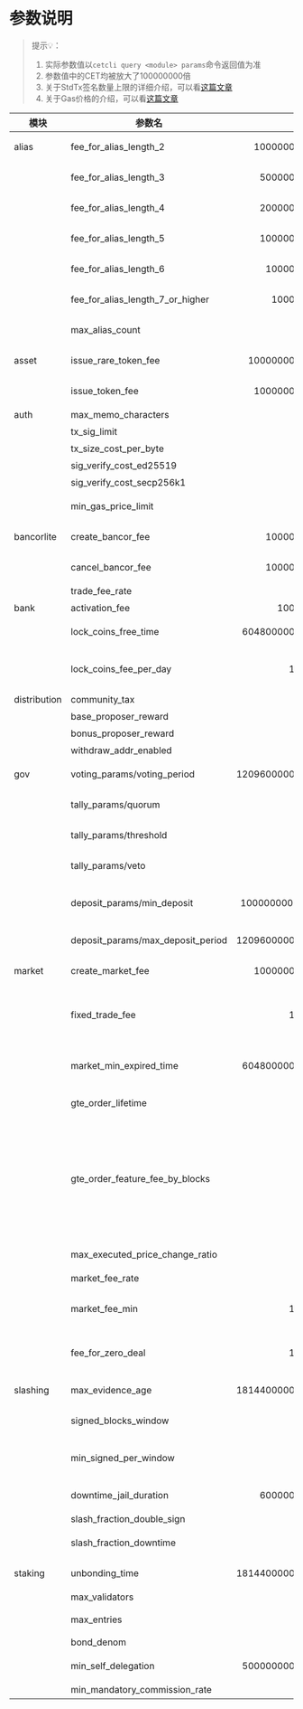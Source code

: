 # 参数说明

> 提示💡：
>
> 1. 实际参数值以`cetcli query <module> params`命令返回值为准
> 2. 参数值中的CET均被放大了100000000倍
> 3. 关于StdTx签名数量上限的详细介绍，可以看[这篇文章](https://forum.coinex.org/t/msg/189)
> 4. 关于Gas价格的介绍，可以看[这篇文章](https://forum.coinex.org/t/coinex-gas-cli/170)

| 模块         | 参数名                            |           当前值 | 说明                                                         |
| ------------ | --------------------------------- | ---------------: | ------------------------------------------------------------ |
| alias        | fee_for_alias_length_2            |    1000000000000 | 10000CET，设置长度为2字符的别名时所收取的功能费              |
|              | fee_for_alias_length_3            |     500000000000 | 5000CET，设置长度为3字符的别名时所收取的功能费               |
|              | fee_for_alias_length_4            |     200000000000 | 2000CET，设置长度为4字符的别名时所收取的功能费               |
|              | fee_for_alias_length_5            |     100000000000 | 1000CET，设置长度为5字符的别名时所收取的功能费               |
|              | fee_for_alias_length_6            |      10000000000 | 100CET，设置长度为6字符的别名时所收取的功能费                |
|              | fee_for_alias_length_7_or_higher  |       1000000000 | 10CET，设置长度为7+字符的别名时所收取的功能费                |
|              | max_alias_count                   |                5 | 一个账户所能拥有的别名数量的上限                             |
| asset        | issue_rare_token_fee              |   10000000000000 | 100000CET，发行长度为2的Token费用                            |
|              | issue_token_fee                   |    1000000000000 | 10000CET，发行长度大于2的Token费用                           |
| auth         | max_memo_characters               |              512 | Memo长度（字节数）上限                                       |
|              | tx_sig_limit                      |                7 | StdTx签名数量上限                                            |
|              | tx_size_cost_per_byte             |               20 | 交易每字节Gas消耗                                            |
|              | sig_verify_cost_ed25519           |            11800 | ED25519验签Gas消耗                                           |
|              | sig_verify_cost_secp256k1         |            20000 | Secp256k1验签Gas消耗                                         |
|              | min_gas_price_limit               |             20.0 | 0.0000002CET，Gas价格下限                                    |
| bancorlite   | create_bancor_fee                 |      10000000000 | 100CET，创建Bancor所收取的功能费                             |
|              | cancel_bancor_fee                 |      10000000000 | 100CET，取消Bancor所收取的功能费                             |
|              | trade_fee_rate                    |               10 | 0.1%，Bancor交易的费率                                       |
| bank         | activation_fee                    |        100000000 | 1CET，激活账户费用                                           |
|              | lock_coins_free_time              |  604800000000000 | 7天，锁定转账的免费时长（单位是纳秒）                        |
|              | lock_coins_fee_per_day            |          1000000 | 0.01CET，锁定时长超过免费期后，每多一天所需要支付的费用（按天数取整） |
| distribution | community_tax                     |             0.02 | 2%，社区税比例                                               |
|              | base_proposer_reward              |             0.01 | 1%，基本的proposer奖励                                       |
|              | bonus_proposer_reward             |             0.04 | 4%，附加的proposer奖励                                       |
|              | withdraw_addr_enabled             |             true | 提款地址是否允许重置                                         |
| gov          | voting_params/voting_period       | 1209600000000000 | 14天，投票期限（单位是纳秒）                                 |
|              | tally_params/quorum               |              0.4 | 40%，有效提案需要达到的投票比例                              |
|              | tally_params/threshold            |              0.5 | 50%，**赞成**票占非弃权票票数的比例超过该值提案才能**通过**  |
|              | tally_params/veto                 |            0.334 | 33.4%，**强烈否决**票占总票数的比例超过该值则提案被**否决**  |
|              | deposit_params/min_deposit        | 1000000000000cet | 10000CET，提案最小充值（超过这个值提案才会进入投票阶段）     |
|              | deposit_params/max_deposit_period | 1209600000000000 | 14天，完成充值最长期限（单位是纳秒）                         |
| market       | create_market_fee                 |    1000000000000 | 10000CET，创建交易对市场的费用                               |
|              | fixed_trade_fee                   |          1000000 | 0.1CET，当订单创建时，订单中的stock与cet的交易对无历史成交价时，收取的固定费率 |
|              | market_min_expired_time           |  604800000000000 | 7天，发起交易对下线请求时，最快的下线时间间隔（单位是纳秒）  |
|              | gte_order_lifetime                |           100000 | 订单在dex上存在的区块梯度，单位是区块                        |
|              | gte_order_feature_fee_by_blocks   |               10 | 0.0000001CET。对于GTE类型的订单： 当订单在dex上存储的时间为[0,GTEOrderLifetime]区块时，不收取功能费； GTE Order在超过`GTEOrderLifetime`个区块之后, 超出的每个区块收取 `GTEOrderFeatureFeeByBlocks` |
|              | max_executed_price_change_ratio   |               25 | 25%，计算执行价格时的参考比例                                |
|              | market_fee_rate                   |               10 | 0.1%，订单的费率                                             |
|              | market_fee_min                    |          1000000 | 0.01CET，每笔最低需满足的手续费(来控制订单交易token的最小数量) |
|              | fee_for_zero_deal                 |          1000000 | 0.01CET，订单从链上删除时，无任何成交情况下，收取的手续费    |
| slashing     | max_evidence_age                  | 1814400000000000 | 14天，双签证据的最长有效期（单位是纳秒）                     |
|              | signed_blocks_window              |            10000 | Validator投票区块统计滑动窗口                                |
|              | min_signed_per_window             |             0.05 | 5%，滑动窗口内最少投票区块数，小于这个参数Validator就会因可用性差被惩罚 |
|              | downtime_jail_duration            |     600000000000 | 10分钟，可用性差关监狱时间（单位是纳秒）                     |
|              | slash_fraction_double_sign        |             0.05 | 5%，双签资金罚没比例                                         |
|              | slash_fraction_downtime           |           0.0001 | 0.01%，可用性差资金罚没比例                                  |
| staking      | unbonding_time                    | 1814400000000000 | 21天，Unbonding成熟时间（单位是纳秒）                        |
|              | max_validators                    |               42 | 验证者节点数量上限                                           |
|              | max_entries                       |                7 | undelegation/redelegation队列长度上限                        |
|              | bond_denom                        |              cet | 质押币种                                                     |
|              | min_self_delegation               |  500000000000000 | 5000000CET，节点最低自我质押金额                             |
|              | min_mandatory_commission_rate     |              0.1 | 10%，节点最低佣金费率                                        |

